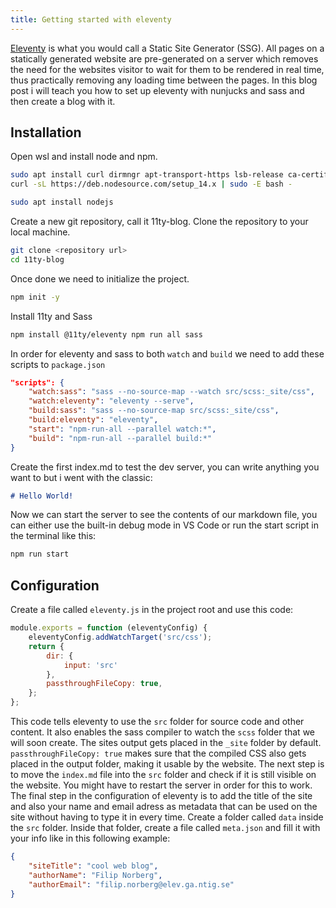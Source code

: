 ```yaml
---
title: Getting started with eleventy
---
```


[Eleventy](https://www.11ty.dev/) is what you would call a Static Site Generator (SSG). All pages on a statically generated website are pre-generated on a server which removes the need for the websites visitor to wait for them to be rendered in real time, thus practically removing any loading time between the pages. In this blog post i will teach you how to set up eleventy with nunjucks and sass and then create a blog with it.

## Installation
Open wsl and install node and npm.
```bash	
sudo apt install curl dirmngr apt-transport-https lsb-release ca-certificates
curl -sL https://deb.nodesource.com/setup_14.x | sudo -E bash -

sudo apt install nodejs
```


Create a new git repository, call it 11ty-blog. Clone the repository to your local machine.
```bash
git clone <repository url>
cd 11ty-blog
```


Once done we need to initialize the project.
```bash
npm init -y
```


Install 11ty and Sass
```bash
npm install @11ty/eleventy npm run all sass
```


In order for eleventy and sass to both ```watch``` and ```build``` we need to add these scripts to ```package.json```

```json
"scripts": {
    "watch:sass": "sass --no-source-map --watch src/scss:_site/css",
    "watch:eleventy": "eleventy --serve",
    "build:sass": "sass --no-source-map src/scss:_site/css",
    "build:eleventy": "eleventy",
    "start": "npm-run-all --parallel watch:*",
    "build": "npm-run-all --parallel build:*"
}
```


Create the first index.md to test the dev server, you can write anything you want to but i went with the classic:
```markdown
# Hello World!
```

Now we can start the server to see the contents of our markdown file, you can either use the built-in debug mode in VS Code or run the start script in the terminal like this:
```bash
npm run start
```

## Configuration
Create a file called ```eleventy.js``` in the project root and use this code:
```js
module.exports = function (eleventyConfig) {
    eleventyConfig.addWatchTarget('src/css');
    return {
        dir: {
            input: 'src'
        },
        passthroughFileCopy: true,
    };
};
```

This code tells eleventy to use the ```src``` folder for source code and other content. It also enables the sass compiler to watch the ```scss``` folder that we will soon create. The sites output gets placed in the ```_site``` folder by default. ```passthroughFileCopy: true``` makes sure that the compiled CSS also gets placed in the output folder, making it usable by the website. The next step is to move the ```index.md``` file into the ```src``` folder and check if it is still visible on the website. You might have to restart the server in order for this to work. The final step in the configuration of eleventy is to add the title of the site and also your name and email adress as metadata that can be used on the site without having to type it in every time. Create a folder called ```data``` inside the ```src``` folder. Inside that folder, create a file called ```meta.json``` and fill it with your info like in this following example:
```json
{
    "siteTitle": "cool web blog",
    "authorName": "Filip Norberg",
    "authorEmail": "filip.norberg@elev.ga.ntig.se"
}
```